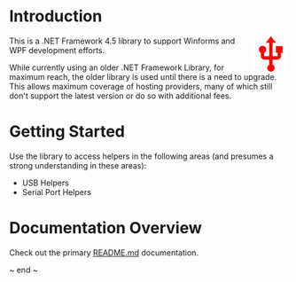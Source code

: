 ﻿# Introduction
<img src="Images/serial.png" width="64" align="right" alt="RecursiveGeek.DotNetLib.Serial Logo"/>
This is a .NET Framework 4.5 library to support Winforms and WPF development efforts.

While currently using an older .NET Framework Library, for maximum reach, the older library is used until there is a need to upgrade.  This allows maximum coverage of hosting providers, many of which still don't support the latest version or do so with additional fees.

# Getting Started
Use the library to access helpers in the following areas (and presumes a strong understanding in these areas):

- USB Helpers
- Serial Port Helpers

# Documentation Overview
Check out the primary [README.md](../README.md) documentation.

~ end ~
